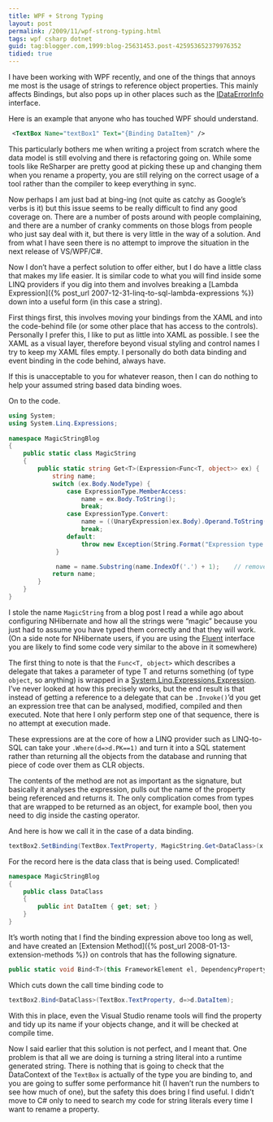 ```yaml
---
title: WPF + Strong Typing
layout: post
permalink: /2009/11/wpf-strong-typing.html
tags: wpf csharp dotnet
guid: tag:blogger.com,1999:blog-25631453.post-425953652379976352
tidied: true
---
```



I have been working with WPF recently, and one of the things that annoys me most is the usage of strings to reference object properties. This mainly affects Bindings, but also pops up in other places such as the [IDataErrorInfo](http://msdn.microsoft.com/en-us/library/system.componentmodel.idataerrorinfo.aspx) interface.  

<!-- more -->

Here is an example that anyone who has touched WPF should understand.  

```xml
 <TextBox Name="textBox1" Text="{Binding DataItem}" />
```

This particularly bothers me when writing a project from scratch where the data model is still evolving and there is refactoring going on. While some tools like ReSharper are pretty good at picking these up and changing them when you rename a property, you are still relying on the correct usage of a tool rather than the compiler to keep everything in sync.  

Now perhaps I am just bad at bing-ing (not quite as catchy as Google’s verbs is it) but this issue seems to be really difficult to find any good coverage on. There are a number of posts around with people complaining, and there are a number of cranky comments on those blogs from people who just say deal with it, but there is very little in the way of a solution. And from what I have seen there is no attempt to improve the situation in the next release of VS/WPF/C#.  

Now I don’t have a perfect solution to offer either, but I do have a little class that makes my life easier. It is similar code to what you will find inside some LINQ providers if you dig into them and involves breaking a [Lambda Expression]({% post_url 2007-12-31-linq-to-sql-lambda-expressions %}) down into a useful form (in this case a string).  

First things first, this involves moving your bindings from the XAML and into the code-behind file (or some other place that has access to the controls). Personally I prefer this, I like to put as little into XAML as possible. I see the XAML as a visual layer, therefore beyond visual styling and control names I try to keep my XAML files empty. I personally do both data binding and event binding in the code behind, always have. 

If this is unacceptable to you for whatever reason, then I can do nothing to help your assumed string based data binding woes.  

On to the code.   


```csharp
using System;
using System.Linq.Expressions;
 
namespace MagicStringBlog
{
    public static class MagicString
    {
        public static string Get<T>(Expression<Func<T, object>> ex) {
            string name;
            switch (ex.Body.NodeType) {
                case ExpressionType.MemberAccess:
                    name = ex.Body.ToString();
                    break;
                case ExpressionType.Convert:
                    name = ((UnaryExpression)ex.Body).Operand.ToString();
                    break;
                default:
                    throw new Exception(String.Format("Expression type {0} unknown", ex.Body.NodeType));
             }

             name = name.Substring(name.IndexOf('.') + 1);    // remove the lambda name from expression (d=>d.Test to Test)
            return name;
        }
    }
}
```

I stole the name `MagicString` from a blog post I read a while ago about configuring NHibernate and how all the strings were “magic” because you just had to assume you have typed them correctly and that they will work. (On a side note for NHibernate users, if you are using the [Fluent](http://fluentnhibernate.org/) interface you are likely to find some code very similar to the above in it somewhere)  

The first thing to note is that the `Func<T, object>` which describes a delegate that takes a parameter of type T and returns something (of type `object`, so anything) is wrapped in a [System.Linq.Expressions.Expression](http://msdn.microsoft.com/en-us/library/system.linq.expressions.expression.aspx). I’ve never looked at how this precisely works, but the end result is that instead of getting a reference to a delegate that can be `.Invoke()`’d you get an expression tree that can be analysed, modified, compiled and then executed. Note that here I only perform step one of that sequence, there is no attempt at execution made. 

These expressions are at the core of how a LINQ provider such as LINQ-to-SQL can take your `.Where(d=>d.PK==1)` and turn it into a SQL statement rather than returning all the objects from the database and running that piece of code over them as CLR objects.  

The contents of the method are not as important as the signature, but basically it analyses the expression, pulls out the name of the property being referenced and returns it. The only complication comes from types that are wrapped to be returned as an object, for example bool, then you need to dig inside the casting operator.  

And here is how we call it in the case of a data binding.  


```csharp
textBox2.SetBinding(TextBox.TextProperty, MagicString.Get<DataClass>(x => x.DataItem));
```



For the record here is the data class that is being used. Complicated!  


```csharp
namespace MagicStringBlog
{
    public class DataClass
    {
        public int DataItem { get; set; }
    }
}
```

It’s worth noting that I find the binding expression above too long as well, and have created an [Extension Method]({% post_url 2008-01-13-extension-methods %}) on controls that has the following signature.  


```csharp
public static void Bind<T>(this FrameworkElement el, DependencyProperty dp, Expression<Func<T, object>> ex)
```



Which cuts down the call time binding code to  

```csharp
textBox2.Bind<DataClass>(TextBox.TextProperty, d=>d.DataItem);
```

With this in place, even the Visual Studio rename tools will find the property and tidy up its name if your objects change, and it will be checked at compile time.  

Now I said earlier that this solution is not perfect, and I meant that. One problem is that all we are doing is turning a string literal into a runtime generated string. There is nothing that is going to check that the DataContext of the `TextBox` is actually of the type you are binding to, and you are going to suffer some performance hit (I haven’t run the numbers to see how much of one), but the safety this does bring I find useful. I didn’t move to C# only to need to search my code for string literals every time I want to rename a property.  
